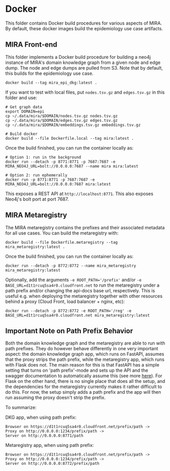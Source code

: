 # Docker

This folder contains Docker build procedures for various aspects of MIRA.
By default, these docker images build the epidemiology use case artifacts.

## MIRA Front-end

This folder implements a Docker build procedure for building a neo4j instance
of MIRA's domain knowledge graph from a given node and edge dump. The node
and edge dumps are pulled from S3. Note that by default, this builds for the
epidemiology use case.

```shell
docker build --tag mira_epi_dkg:latest .
```

If you want to test with local files, put `nodes.tsv.gz` and `edges.tsv.gz` in
this folder and use:

```shell
# Get graph data
export DOMAIN=epi
cp ~/.data/mira/$DOMAIN/nodes.tsv.gz nodes.tsv.gz
cp ~/.data/mira/$DOMAIN/edges.tsv.gz edges.tsv.gz
cp ~/.data/mira/$DOMAIN/embeddings.tsv.gz embeddings.tsv.gz

# Build docker
docker build --file Dockerfile.local --tag mira:latest .
```

Once the build finished, you can run the container locally as:

```shell
# Option 1: run in the background
docker run --detach -p 8771:8771 -p 7687:7687 -e MIRA_NEO4J_URL=bolt://0.0.0.0:7687 --name mira mira:latest

# Option 2: run ephemerally
docker run -p 8771:8771 -p 7687:7687 -e MIRA_NEO4J_URL=bolt://0.0.0.0:7687 mira:latest
```

This exposes a REST API at `http://localhost:8771`. This also exposes Neo4j's bolt port at port 7687.

## MIRA Metaregistry

The MIRA metaregistry contains the prefixes and their associated metadata for all use cases.
You can build the metaregistry with:

```shell
docker build --file Dockerfile.metaregistry --tag mira_metaregistry:latest .
```

Once the build finished, you can run the container locally as:

```shell
docker run --detach -p 8772:8772 --name mira_metaregistry mira_metaregistry:latest
```

Optionally, add the arguments `-e ROOT_PATH='/prefix'` and/or `-e BASE_URL=d1t1rcuq5sa4r0.cloudfront.net` to run the
metaregistry under a path prefix and/or changing the api-docs base url, respectively. This is useful e.g. when
deploying the metaregistry together with other resources behind a proxy (Cloud Front, load balancer + nginx, etc):

```shell
docker run --detach -p 8772:8772 -e ROOT_PATH='/reg' -e BASE_URL=d1t1rcuq5sa4r0.cloudfront.net mira_metaregistry:latest
```

## Important Note on Path Prefix Behavior

Both the domain knowledge graph and the metaregistry are able to run with path prefixes. They do however behave 
differently in one very important aspect: the domain knowledge graph app, which runs on FastAPI, assumes that the 
proxy strips the path prefix, while the metaregistry app, which runs with Flask does not. The main reason for this is 
that FastAPI has a simple setting that turns on 'path prefix'-mode and sets up the API and the swagger documentation 
to automatically assume this
(see more [here](https://fastapi.tiangolo.com/advanced/behind-a-proxy/#proxy-with-a-stripped-path-prefix)). For Flask 
on the other hand, there is no single place that does all the setup, and the dependencies for the metaregistry 
currently makes it rather difficult to do this. For now, the setup simply adds a path prefix and the app will then run 
assuming the proxy doesn't strip the prefix.

To summarize:

DKG app, when using path prefix:
```text
Browser on https://d1t1rcuq5sa4r0.cloudfront.net/prefix/path -> 
Proxy on http://0.0.0.0:1234/prefix/path -> 
Server on http://0.0.0.0:8771/path
```

Metaregistry app, when using path prefix:
```text
Browser on https://d1t1rcuq5sa4r0.cloudfront.net/prefix/path -> 
Proxy on http://0.0.0.0:1234/prefix/path -> 
Server on http://0.0.0.0:8772/prefix/path
```
